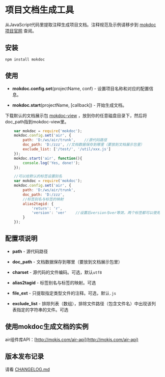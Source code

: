# 项目文档生成工具

从JavaScript代码里提取注释生成项目文档。注释规范及示例请移步到 [mokdoc项目官网](http://mokjs.com/mokdoc) 查阅。

## 安装

    npm install mokdoc

## 使用

* __mokdoc.config.set__(projectName, conf) - 设置项目名称和对应的配置信息。

* __mokdoc.start__(projectName, [callback]) - 开始生成文档。

下载默认的文档展示包 [mokdoc-view](https://github.com/1144/mokdoc-view) ，放到你的任意磁盘目录下，然后将doc_path指到mokdoc-view里。

```javascript
	var mokdoc = require('mokdoc');
	mokdoc.config.set('air', {
		path: 'D:/ws/air/trunk',	//源代码路径
		doc_path: 'D:/zzz',	//文档数据保存到哪里（要放到文档展示包里）
		exclude_list: ['/test/', '/util/xxx.js']
	});
	mokdoc.start('air', function(){
		console.log('Yes, done!');
	});
```
```javascript
	//可以给默认的标签设置别名
	var mokdoc = require('mokdoc');
	mokdoc.config.set('air', {
		path: 'D:/ws/air/trunk',
		doc_path: 'D:/zzz',
		//标签别名与标签的映射
		alias2tagid: {
			'return': 'r',
			'version': 'ver'	//设置后version与ver等效，两个标签都可以使用
		}
	});
```

## 配置项说明

* __path__ - 源代码路径

* __doc_path__ - 文档数据保存到哪里（要放到文档展示包里）

* __charset__ - 源代码的文件编码。可选，默认`utf8`

* __alias2tagid__ - 标签别名与标签的映射。可选

* __file_ext__ - 只提取指定类型文件的注释。可选，默认`.js`

* __exclude_list__ - 排除列表（数组），排除文件路径（包含文件名）中出现该列表指定的字符串的文件。可选

## 使用mokdoc生成文档的实例

air组件库API：[http://mokjs.com/air-api](http://mokjs.com/air-api)

## 版本发布记录

请看 [CHANGELOG.md](https://github.com/1144/mokdoc/blob/master/CHANGELOG.md)
